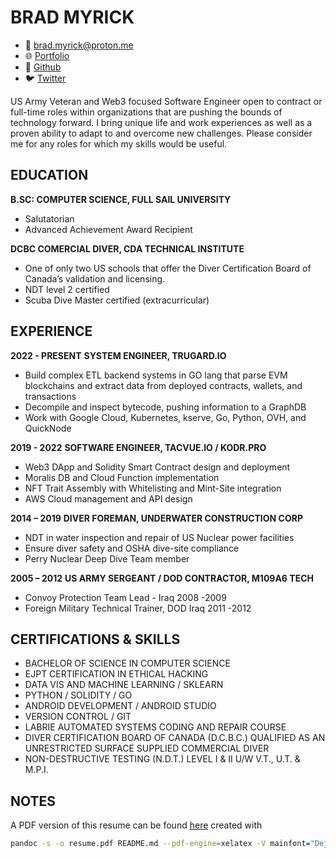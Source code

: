 # BRAD MYRICK
- 📧 brad.myrick@proton.me
- 🌐 [Portfolio](https://kodr.pro)
- 🐙 [Github](https://github.com/BradMyrick/)
- 🐦 [Twitter](https://x.com/kodr_eth)

US Army Veteran and Web3 focused Software Engineer open to contract or full-time roles within organizations that 
are pushing the bounds of technology forward. I bring unique life and work experiences as well as a proven ability 
to adapt to and overcome new challenges. Please consider me for any roles for which my skills would be useful.

## EDUCATION

**B.SC: COMPUTER SCIENCE, FULL SAIL UNIVERSITY**
- Salutatorian
- Advanced Achievement Award Recipient

**DCBC COMERCIAL DIVER, CDA TECHNICAL INSTITUTE**
- One of only two US schools that offer the Diver Certification Board of Canada’s validation and licensing.
- NDT level 2 certified
- Scuba Dive Master certified (extracurricular)

## EXPERIENCE

**2022 - PRESENT**
**SYSTEM ENGINEER, TRUGARD.IO**
- Build complex ETL backend systems in GO lang that parse EVM blockchains and extract data from deployed contracts, wallets, and transactions
- Decompile and inspect bytecode, pushing information to a GraphDB
- Work with Google Cloud, Kubernetes, kserve, Go, Python, OVH, and QuickNode

**2019 - 2022**
**SOFTWARE ENGINEER, TACVUE.IO / KODR.PRO**
- Web3 DApp and Solidity Smart Contract design and deployment
- Moralis DB and Cloud Function implementation
- NFT Trait Assembly with Whitelisting and Mint-Site integration
- AWS Cloud management and API design

**2014 – 2019**
**DIVER FOREMAN, UNDERWATER CONSTRUCTION CORP**
- NDT in water inspection and repair of US Nuclear power facilities
- Ensure diver safety and OSHA dive-site compliance
- Perry Nuclear Deep Dive Team member

**2005 – 2012**
**US ARMY SERGEANT / DOD CONTRACTOR, M109A6 TECH**
- Convoy Protection Team Lead - Iraq 2008 -2009
- Foreign Military Technical Trainer, DOD Iraq 2011 -2012

## CERTIFICATIONS & SKILLS
- BACHELOR OF SCIENCE IN COMPUTER SCIENCE
- EJPT CERTIFICATION IN ETHICAL HACKING
- DATA VIS AND MACHINE LEARNING / SKLEARN
- PYTHON / SOLIDITY / GO
- ANDROID DEVELOPMENT / ANDROID STUDIO
- VERSION CONTROL / GIT
- LABRIE AUTOMATED SYSTEMS CODING AND REPAIR COURSE
- DIVER CERTIFICATION BOARD OF CANADA (D.C.B.C.) QUALIFIED AS AN UNRESTRICTED SURFACE SUPPLIED COMMERCIAL DIVER
- NON-DESTRUCTIVE TESTING (N.D.T.) LEVEL I & II U/W V.T., U.T. & M.P.I.

## NOTES
A PDF version of this resume can be found [here](https://github.com/BradMyrick/resume/blob/main/resume.pdf) created with 
```bash
pandoc -s -o resume.pdf README.md --pdf-engine=xelatex -V mainfont="DejaVu Sans"
```